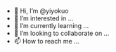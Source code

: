 - 👋 Hi, I’m @yiyokuo
- 👀 I’m interested in ...
- 🌱 I’m currently learning ...
- 💞️ I’m looking to collaborate on ...
- 📫 How to reach me ...

<!---
yiyokuo/yiyokuo is a ✨ special ✨ repository because its `README.md` (this file) appears on your GitHub profile.
You can click the Preview link to take a look at your changes.
--->
